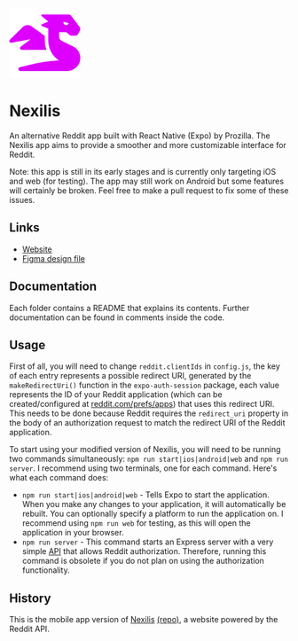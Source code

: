 <img src="github/Logo.png" width="128" height="128"/>

# Nexilis
An alternative Reddit app built with React Native (Expo) by Prozilla. The Nexilis app aims to provide a smoother and more customizable interface for Reddit.

Note: this app is still in its early stages and is currently only targeting iOS and web (for testing). The app may still work on Android but some features will certainly be broken. Feel free to make a pull request to fix some of these issues.

## Links

- [Website](https://nexilis.netlify.app/)
- [Figma design file](https://www.figma.com/file/mbnC0fH09jpSdqcygosxjX/Mockup?type=design&node-id=0%3A1&t=MU1QF2iwvub5V1KK-1)

## Documentation
Each folder contains a README that explains its contents. Further documentation can be found in comments inside the code.

## Usage
First of all, you will need to change `reddit.clientIds` in `config.js`, the key of each entry represents a possible redirect URI, generated by the `makeRedirectUri()` function in the `expo-auth-session` package, each value represents the ID of your Reddit application (which can be created/configured at [reddit.com/prefs/apps](https://www.reddit.com/prefs/apps)) that uses this redirect URI. This needs to be done because Reddit requires the `redirect_uri` property in the body of an authorization request to match the redirect URI of the Reddit application.


To start using your modified version of Nexilis, you will need to be running two commands simultaneously: `npm run start|ios|android|web` and `npm run server`. I recommend using two terminals, one for each command. Here's what each command does:

- `npm run start|ios|android|web` - Tells Expo to start the application. When you make any changes to your application, it will automatically be rebuilt. You can optionally specify a platform to run the application on. I recommend using `npm run web` for testing, as this will open the application in your browser.
- `npm run server` - This command starts an Express server with a very simple [API](api) that allows Reddit authorization. Therefore, running this command is obsolete if you do not plan on using the authorization functionality.

## History
This is the mobile app version of [Nexilis](https://nexilis.netlify.app/) [(repo)](https://github.com/Prozilla/Nexilis), a website powered by the Reddit API.
